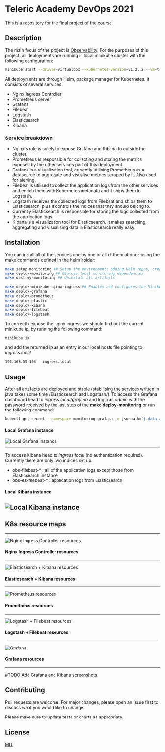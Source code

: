 # Teleric Academy DevOps 2021

This is a repository for the final project of the course.

## Description

The main focus of the project is [Observability](https://cloud.google.com/architecture/devops/devops-measurement-monitoring-and-observability). For the purposes of this project, all deployments are running in local minikube cluster with the following configuration:
```bash
minikube start --driver=virtualbox --kubernetes-version=v1.21.2 --vm=true --cpus=4 --memory=8g
```
All deployments are through Helm, package manager for Kubernetes.
It consists of several services:
* Nginx Ingress Controller
* Prometheus server
* Grafana
* Filebeat
* Logstash
* Elasticsearch
* Kibana

### Service breakdown
- Nginx's role is solely to expose Grafana and Kibana to outside the cluster. 
- Prometheus is responsible for collecting and storing the metrics exposed by the other services part of this deployment.
- Grafana is a visualization tool, currently utilising Prometheus as a datasource to aggregate and visualise metrics scraped by it. Also used for alerting.
- Filebeat is utilised to collect the application logs from the other services and enrich them with Kubernetes metadata and it ships them to Logstash.
- Logstash receives the collected logs from Filebeat and ships them to Elasticsearch, plus it controls the indices that they should belong to.
- Currently Elasticsearch is responsible for storing the logs collected from the application logs.
- Kibana is a visualization tool for Elasticsearch. It makes searching, aggregating and visualising data in Elasticsearch really easy.

## Installation

You can install all of the services one by one or all of them at once using the make commands defined in the helm holder:

```bash
make setup-monitoring ## Setup the environment: adding Helm repos, creating needed K8S namespaces and enabling minikube addons.
make deploy-monitoring ## Deploys local monitoring dependencies
make destroy-monitoring ## Uninstall all artifacts

make deploy-minikube-nginx-ingress ## Enables and configures the Minikube ingress. The deployment is scaled to 0 then to 1 again, because sometimes there are 2 replicas that are being created, which breaks ingress.
make deploy-grafana
make deploy-prometheus
make deploy-elastic
make deploy-kibana
make deploy-filebeat
make deploy-logstash
```

To correctly expose the nginx ingress we should find out the current minikube ip, by running the following command:
```bash
minikube ip
```
and add the returned ip as an entry in our local hosts file pointing to *ingress.local*
```bash
192.168.59.103   ingress.local
```

## Usage
After all artefacts are deployed and stable (stabilising the services written in java takes some time /Elasticsearch and Logstash/). To access the Grafana dashboard head to *ingress.local/grafana* and login as *admin* with the password received by the last step of the **make deploy-monitoring** or run the following command:
```bash
kubectl get secret --namespace monitoring grafana -o jsonpath="{.data.admin-password}" | base64 --decode ; echo
```
#### Local Grafana instance 
![Local Grafana instance](https://i.imgur.com/Z82Heei.png)

----------------------------------------------------------------------------------------------------------------
To access Kibana head to *ingress.local* (no authentication required). Currently there are only two indices set up:
* obs-filebeat-* : all of the application logs except those from Elasticsearch instance
* obs-es-filebeat-* : application logs from Elasticsearch

#### Local Kibana instance 
![Local Kibana instance](https://i.imgur.com/ZaULIxy.png)
----------------------------------------------------------------------------------------------------------------


## K8s resource maps
----------------------------------------------------------------------------------------------------------------
![Nginx Ingress Controller resources](https://i.imgur.com/GmTDWV8.png)
#### Nginx Ingress Controller resources
----------------------------------------------------------------------------------------------------------------
![Elasticsearch + Kibana resources](https://i.imgur.com/TLPyZvy.png)
#### Elasticsearch + Kibana resources
----------------------------------------------------------------------------------------------------------------
![Prometheus resources](https://i.imgur.com/RanMVDd.png)
#### Prometheus resources
----------------------------------------------------------------------------------------------------------------
![Logstash + Filebeat resources](https://i.imgur.com/Z2wcOwJ.png)
#### Logstash + Filebeat resources
----------------------------------------------------------------------------------------------------------------
![Grafana](https://i.imgur.com/HcFgnOQ.png)
#### Grafana resources
----------------------------------------------------------------------------------------------------------------

#TODO Add Grafana and Kibana screenshots

## Contributing
Pull requests are welcome. For major changes, please open an issue first to discuss what you would like to change.

Please make sure to update tests or charts as appropriate.

## License
[MIT](https://choosealicense.com/licenses/mit/)
